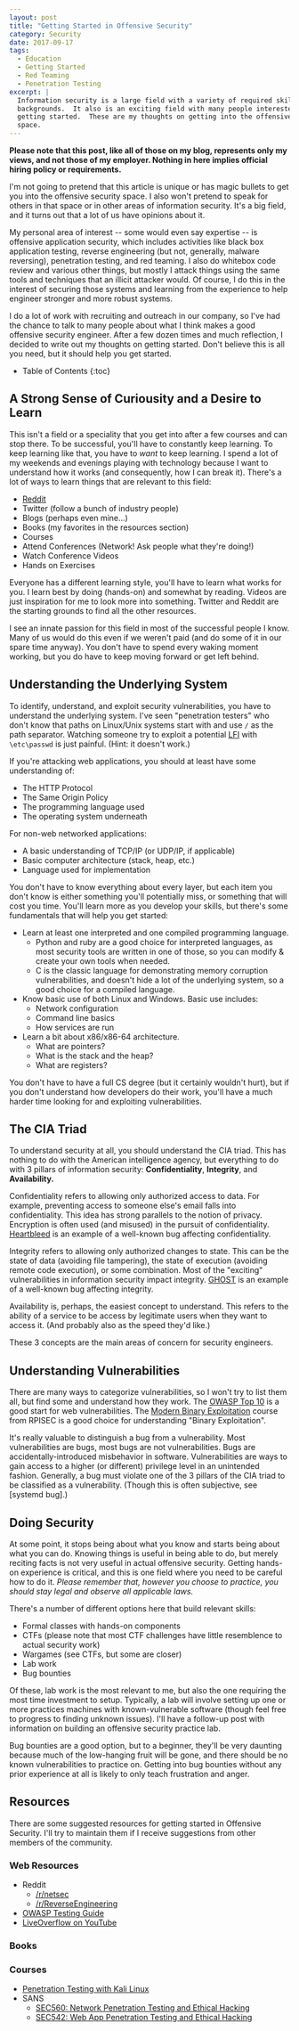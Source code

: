```yaml
---
layout: post
title: "Getting Started in Offensive Security"
category: Security
date: 2017-09-17
tags:
  - Education
  - Getting Started
  - Red Teaming
  - Penetration Testing
excerpt: |
  Information security is a large field with a variety of required skillsets and
  backgrounds.  It also is an exciting field with many people interested in
  getting started.  These are my thoughts on getting into the offensive security
  space.
---
```


**Please note that this post, like all of those on my blog, represents only my
views, and not those of my employer.  Nothing in here implies official hiring
policy or requirements.**

I'm not going to pretend that this article is unique or has magic bullets to get
you into the offensive security space.  I also won't pretend to speak for others
in that space or in other areas of information security.  It's a big field, and
it turns out that a lot of us have opinions about it.

My personal area of interest -- some would even say expertise -- is offensive
application security, which includes activities like black box application
testing, reverse engineering (but not, generally, malware reversing),
penetration testing, and red teaming.  I also do whitebox code review and
various other things, but mostly I attack things using the same tools and
techniques that an illicit attacker would.  Of course, I do this in the interest
of securing those systems and learning from the experience to help engineer
stronger and more robust systems.

I do a lot of work with recruiting and outreach in our company, so I've had the
chance to talk to many people about what I think makes a good offensive security
engineer.  After a few dozen times and much reflection, I decided to write out
my thoughts on getting started.  Don't believe this is all you need, but it
should help you get started.

* Table of Contents
{:toc}

## A Strong Sense of Curiousity and a Desire to Learn ##

This isn't a field or a speciality that you get into after a few courses and can
stop there.  To be successful, you'll have to constantly keep learning.  To keep
learning like that, you have to *want* to keep learning.  I spend a lot of my
weekends and evenings playing with technology because I want to understand how
it works (and consequently, how I can break it).  There's a lot of ways to learn
things that are relevant to this field:

* [Reddit](https://www.reddit.com/r/netsec)
* Twitter (follow a bunch of industry people)
* Blogs (perhaps even mine...)
* Books (my favorites in the resources section)
* Courses
* Attend Conferences (Network! Ask people what they're doing!)
* Watch Conference Videos
* Hands on Exercises

Everyone has a different learning style, you'll have to learn what works for
you.  I learn best by doing (hands-on) and somewhat by reading.  Videos are just
inspiration for me to look more into something.  Twitter and Reddit are the
starting grounds to find all the other resources.

I see an innate passion for this field in most of the successful people I know.
Many of us would do this even if we weren't paid (and do some of it in our spare
time anyway).  You don't have to spend every waking moment working, but you do
have to keep moving forward or get left behind.

## Understanding the Underlying System ##

To identify, understand, and exploit security vulnerabilities, you have to
understand the underlying system.  I've seen "penetration testers" who don't
know that paths on Linux/Unix systems start with and use `/` as the path
separator.  Watching someone try to exploit a potential
[LFI](https://www.owasp.org/index.php/Testing_for_Local_File_Inclusion) with
`\etc\passwd` is just painful.  (Hint: it doesn't work.)

If you're attacking web applications, you should at least have some understanding
of:

- The HTTP Protocol
- The Same Origin Policy
- The programming language used
- The operating system underneath

For non-web networked applications:

- A basic understanding of TCP/IP (or UDP/IP, if applicable)
- Basic computer architecture (stack, heap, etc.)
- Language used for implementation

You don't have to know everything about every layer, but each item you don't
know is either something you'll potentially miss, or something that will cost
you time.  You'll learn more as you develop your skills, but there's some
fundamentals that will help you get started:

- Learn at least one interpreted and one compiled programming language.
  - Python and ruby are a good choice for interpreted languages, as most
    security tools are written in one of those, so you can modify & create your
    own tools when needed.
  - C is the classic language for demonstrating memory corruption
    vulnerabilities, and doesn't hide a lot of the underlying system, so a good
    choice for a compiled language.
- Know basic use of both Linux and Windows.  Basic use includes:
  - Network configuration
  - Command line basics
  - How services are run
- Learn a bit about x86/x86-64 architecture.
  - What are pointers?
  - What is the stack and the heap?
  - What are registers?

You don't have to have a full CS degree (but it certainly wouldn't hurt), but if
you don't understand how developers do their work, you'll have a much harder
time looking for and exploiting vulnerabilities.

## The CIA Triad ##

To understand security at all, you should understand the CIA triad.  This has
nothing to do with the American intelligence agency, but everything to do with 3
pillars of information security: **Confidentiality**, **Integrity**, and
**Availability.**

Confidentiality refers to allowing only authorized access to data.  For example,
preventing access to someone else's email falls into confidentiality.  This idea
has strong parallels to the notion of privacy.  Encryption is often used (and
misused) in the pursuit of confidentiality.
[Heartbleed](http://heartbleed.com/) is an example of a well-known bug affecting
confidentiality.

Integrity refers to allowing only authorized changes to state.  This can be the
state of data (avoiding file tampering), the state of execution (avoiding remote
code execution), or some combination.  Most of the "exciting" vulnerabilities in
information security impact integrity.
[GHOST](https://blog.qualys.com/laws-of-vulnerabilities/2015/01/27/the-ghost-vulnerability)
is an example of a well-known bug affecting integrity.

Availability is, perhaps, the easiest concept to understand.  This refers to the
ability of a service to be access by legitimate users when they want to access
it.  (And probably also as the speed they'd like.)

These 3 concepts are the main areas of concern for security engineers.

## Understanding Vulnerabilities ##

There are many ways to categorize vulnerabilities, so I won't try to list them
all, but find some and understand how they work.  The
[OWASP Top 10](https://github.com/OWASP/Top10/blob/master/2013/OWASP%20Top%2010%20-%202013.pdf)
is a good start for web vulnerabilities.  The [Modern Binary
Exploitation](https://github.com/RPISEC/mbe) course from RPISEC is a good choice
for understanding "Binary Exploitation".

It's really valuable to distinguish a bug from a vulnerability.  Most
vulnerabilities are bugs, most bugs are not vulnerabilities.  Bugs are
accidentally-introduced misbehavior in software.  Vulnerabilities are ways to
gain access to a higher (or different) privilege level in an unintended fashion.
Generally, a bug must violate one of the 3 pillars of the CIA triad to be
classified as a vulnerability.  (Though this is often subjective, see [systemd
bug].)

## Doing Security ##

At some point, it stops being about what you know and starts being about what
you can do.  Knowing things is useful in being able to do, but merely reciting
facts is not very useful in actual offensive security.  Getting hands-on
experience is critical, and this is one field where you need to be careful how
to do it.  *Please remember that, however you choose to practice, you should
stay legal and observe all applicable laws.*

There's a number of different options here that build relevant skills:

* Formal classes with hands-on components
* CTFs (please note that most CTF challenges have little resemblence to actual
  security work)
* Wargames (see CTFs, but some are closer)
* Lab work
* Bug bounties

Of these, lab work is the most relevant to me, but also the one requiring the
most time investment to setup.  Typically, a lab will involve setting up one or
more practices machines with known-vulnerable software (though feel free to progress to
finding unknown issues).  I'll have a follow-up post with information on
building an offensive security practice lab.

Bug bounties are a good option, but to a beginner, they'll be very daunting
because much of the low-hanging fruit will be gone, and there should be no known
vulnerabilities to practice on.  Getting into bug bounties without any prior
experience at all is likely to only teach frustration and anger.

## Resources ##

There are some suggested resources for getting started in Offensive Security.
I'll try to maintain them if I receive suggestions from other members of the
community.

### Web Resources ###

* Reddit
  * [/r/netsec](https://www.reddit.com/r/netsec)
  * [/r/ReverseEngineering](https://www.reddit.com/r/ReverseEngineering/)
* [OWASP Testing Guide](https://www.owasp.org/index.php/OWASP_Testing_Guide_v4_Table_of_Contents)
* [LiveOverflow on YouTube](https://www.youtube.com/channel/UClcE-kVhqyiHCcjYwcpfj9w)

### Books ###

### Courses ###

* [Penetration Testing with Kali Linux](https://www.kali.org/penetration-testing-with-kali-linux/)
* SANS
    * [SEC560: Network Penetration Testing and Ethical Hacking](https://www.sans.org/course/network-penetration-testing-ethical-hacking)
    * [SEC542: Web App Penetration Testing and Ethical Hacking](https://www.sans.org/course/web-app-penetration-testing-ethical-hacking)
